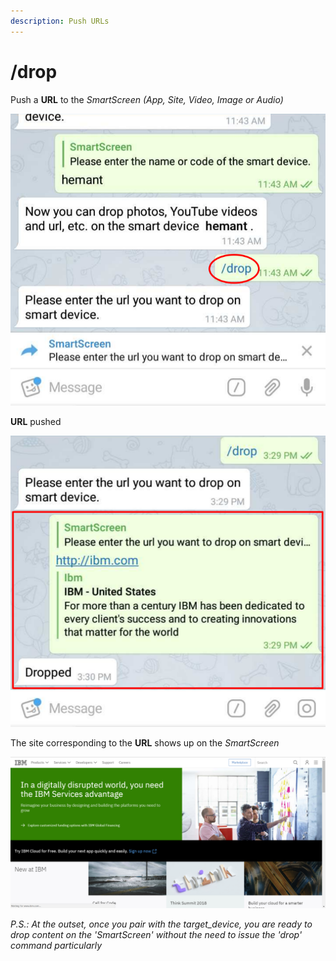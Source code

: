 ```yaml
---
description: Push URLs
---
```


# /drop

Push a **URL** to the _SmartScreen \(App, Site, Video, Image or Audio\)_

![](../.gitbook/assets/d1_t%20%283%29.png)

**URL** pushed

![](../.gitbook/assets/d2_t%20%281%29.png)

The site corresponding to the **URL** shows up on the _SmartScreen_

![](../.gitbook/assets/drop_ss_1.png)

_P.S.: At the outset, once you pair with the target\_device, you are ready to drop content on the 'SmartScreen' without the need to issue the 'drop' command particularly_

